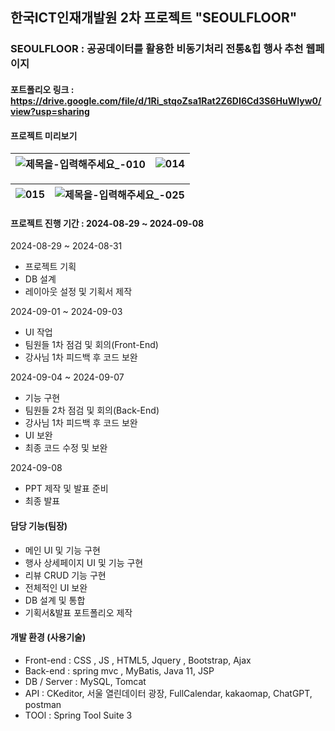 ## 한국ICT인재개발원 2차 프로젝트 "SEOULFLOOR"

### SEOULFLOOR : 공공데이터를 활용한 비동기처리 전통&힙 행사 추천 웹페이지

#### 포트폴리오 링크 : https://drive.google.com/file/d/1Ri_stqoZsa1Rat2Z6DI6Cd3S6HuWIyw0/view?usp=sharing

#### 프로젝트 미리보기
![제목을-입력해주세요_-010](https://github.com/user-attachments/assets/a563dae3-4f35-40c9-bdf6-6fd16858938e) | ![014](https://github.com/user-attachments/assets/3d0a37bf-3ed3-4caf-a58d-f37d53bf87f7) 
---|---|

![015](https://github.com/user-attachments/assets/6117a578-71d0-43f6-ab48-e5d1f143b181) | ![제목을-입력해주세요_-025](https://github.com/user-attachments/assets/ec21f094-f8a4-4302-ae0d-88ec89686a81)
---|---|

#### 프로젝트 진행 기간 : 2024-08-29 ~ 2024-09-08

2024-08-29 ~ 2024-08-31
- 프로젝트 기획 
- DB 설계
- 레이아웃 설정 및 기획서 제작
 
2024-09-01 ~ 2024-09-03
- UI 작업
- 팀원들 1차 점검 및 회의(Front-End)
- 강사님 1차 피드백 후 코드 보완

2024-09-04 ~ 2024-09-07
- 기능 구현 
- 팀원들 2차 점검 및 회의(Back-End)
- 강사님 1차 피드백 후 코드 보완
- UI 보완
- 최종 코드 수정 및 보완

2024-09-08
- PPT 제작 및 발표 준비
- 최종 발표

#### 담당 기능(팀장)
- 메인 UI 및 기능 구현
- 행사 상세페이지 UI 및 기능 구현
- 리뷰 CRUD 기능 구현
- 전체적인 UI 보완
- DB 설계 및 통합
- 기획서&발표 포트폴리오 제작

#### 개발 환경 (사용기술) 
- Front-end : CSS , JS , HTML5, Jquery , Bootstrap, Ajax
- Back-end : spring mvc , MyBatis, Java 11, JSP
- DB / Server : MySQL, Tomcat
- API : CKeditor, 서울 열린데이터 광장, FullCalendar, kakaomap, ChatGPT, postman
- TOOl : Spring Tool Suite 3
